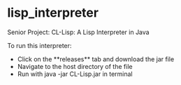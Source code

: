 # lisp_interpreter
Senior Project: CL-Lisp: A Lisp Interpreter in Java 

To run this interpreter:
<ul>
<li> Click on the **releases** tab and download the jar file
<li> Navigate to the host directory of the file
<li> Run with java -jar CL-Lisp.jar in terminal
</ul>
